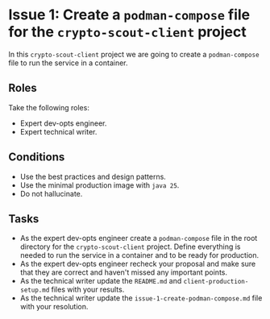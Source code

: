 # Issue 1: Create a `podman-compose` file for the `crypto-scout-client` project

In this `crypto-scout-client` project we are going to create a `podman-compose` file to run the service in a container.

## Roles

Take the following roles:

- Expert dev-opts engineer.
- Expert technical writer.

## Conditions

- Use the best practices and design patterns.
- Use the minimal production image with `java 25`.
- Do not hallucinate.

## Tasks

- As the expert dev-opts engineer create a `podman-compose` file in the root directory for the `crypto-scout-client`
  project. Define everything is needed to run the service in a container and to be ready for production. 
- As the expert dev-opts engineer recheck your proposal and make sure that they are correct and haven't missed any
  important points.
- As the technical writer update the `README.md` and `client-production-setup.md` files with your results.
- As the technical writer update the `issue-1-create-podman-compose.md` file with your resolution.